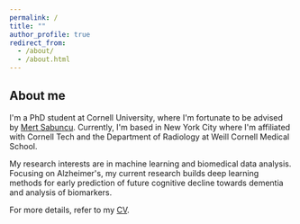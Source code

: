 ```yaml
---
permalink: /
title: ""
author_profile: true
redirect_from: 
  - /about/
  - /about.html
---
```

## About me
I'm a PhD student at Cornell University, where I'm fortunate to be advised by [Mert Sabuncu](https://sabuncu.engineering.cornell.edu/people/). Currently, I'm based in New York City where I'm affiliated with Cornell Tech and the Department of Radiology at Weill Cornell Medical School. 

My research interests are in machine learning and biomedical data analysis. Focusing on Alzheimer's, my current research builds deep learning methods for early prediction of future cognitive decline towards dementia and analysis of biomarkers.

For more details, refer to my [CV](https://batuhankmkaraman.github.io/files/batuhan_cv.pdf).
